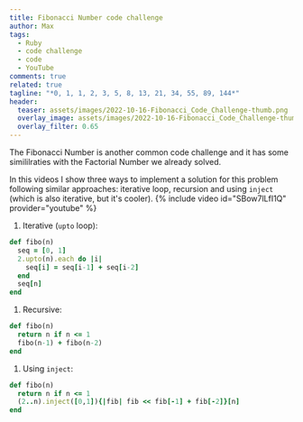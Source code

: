```yaml
---
title: Fibonacci Number code challenge
author: Max
tags:
  - Ruby
  - code challenge
  - code
  - YouTube
comments: true
related: true
tagline: "*0, 1, 1, 2, 3, 5, 8, 13, 21, 34, 55, 89, 144*"
header:
  teaser: assets/images/2022-10-16-Fibonacci_Code_Challenge-thumb.png
  overlay_image: assets/images/2022-10-16-Fibonacci_Code_Challenge-thumb.png
  overlay_filter: 0.65
---
```

The Fibonacci Number is another common code challenge and it has some simililraties with the Factorial Number we already solved.

In this videos I show three ways to implement a solution for this problem following similar approaches: iterative loop, recursion and using `inject` (which is also iterative, but it's cooler). 
{% include video id="SBow7lLfI1Q" provider="youtube" %}

1. Iterative (`upto` loop):
~~~ruby
def fibo(n)
  seq = [0, 1]
  2.upto(n).each do |i|
    seq[i] = seq[i-1] + seq[i-2]
  end
  seq[n]
end
~~~

1. Recursive:
~~~ruby
def fibo(n)
  return n if n <= 1
  fibo(n-1) + fibo(n-2)  
end
~~~

1. Using `inject`:
~~~ruby
def fibo(n)
  return n if n <= 1
  (2..n).inject([0,1]){|fib| fib << fib[-1] + fib[-2]}[n]
end
~~~
